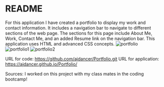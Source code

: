 # README

For this application I have created a portfolio to display my work and contact information.
It includes a navigation bar to navigate to different sections of the web page.
The sections for this page include About Me, Work, Contact Me, and an added Resume link on the navigation bar.
This application uses HTML and advanced CSS concepts.
![portfolio](https://github.com/ajdancer/Portfolio/assets/133452535/20685eb8-cebf-4db8-88e9-7895263fc130)
![portfolio1](https://github.com/ajdancer/Portfolio/assets/133452535/07522bee-a1ee-42f0-a06a-bbf4cca43af7)
![portfolio2](https://github.com/ajdancer/Portfolio/assets/133452535/9bd57953-ea79-4d3a-89a8-1badbfb25c24)

URL for code:
https://github.com/ajdancer/Portfolio.git
URL for application:
https://ajdancer.github.io/Portfolio/

Sources:
I worked on this project with my class mates in the coding bootcamp!
